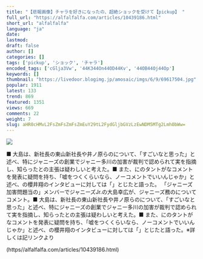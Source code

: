 ```yaml
---
title: "【悲報画像】チャラを好きになったの、超絶ショックを受けて【pickup】 "
full_url: "https://alfalfalfa.com/articles/10439186.html"
short_url: "alfalfalfa"
language: "ja"
date: 
lastmod: 
draft: false
author: []
categories: []
tags: ['pickup', 'ショック', 'チャラ']
encoded_tags: ['cGlja3Vw', '44K344On44OD44Kv', '44OB44Oj44Op']
keywords: []
thumbnail: "https://livedoor.blogimg.jp/amosaic/imgs/6/9/69617504.jpg"
popular: 1911
latest: 133
trend: 869
featured: 1351
views: 669
comments: 22
weight: 7
slug: aHR0cHMvL2FsZmFsZmFsZmEuY29tL2FydGljbGVzLzEwNDM5MTg2Lmh0bWw=
---
```


![](https://livedoor.blogimg.jp/amosaic/imgs/6/9/69617504.jpg)

■ 大島は、新社長の東山新社長や井ノ原らのについて、「すごいなと思った」と述べ、特にジャニーズの創業でジャニー多川の加害が裁判で認められて実を指摘し、知らったとの主張は疑わしいと考えた。■ また、にのタントがなコメントを発表に疑問を持ち、「嘘をつくくらいなら、ノーコメントでいいんじゃか」と述べ、の櫻井翔のインタビューに対しては「」とじたと語った。 「ジャニーズ加害問題当の」メンバーでジャニーズJr.の大島幸広が、ジャニーズ務のについてコメント。■ 大島は、新社長の東山新社長や井ノ原らのについて、「すごいなと思った」と述べ、特にジャニーズの創業でジャニー多川の加害が裁判で認められて実を指摘し、知らったとの主張は疑わしいと考えた。■ また、にのタントがなコメントを発表に疑問を持ち、「嘘をつくくらいなら、ノーコメントでいいんじゃか」と述べ、の櫻井翔のインタビューに対しては「」とじたと語った。※詳しくは記リンクより

(https//alfalfalfa.com/articles/10439186.html)
